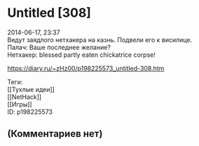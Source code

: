Untitled [308]
==============

  
2014-06-17, 23:37  
 Ведут заядлого нетхакера на казнь. Подвели его к висилице.   
 Палач: Ваше последнее желание?   
 Нетхакер: blessed partly eaten chickatrice corpse!   
  
<https://diary.ru/~zHz00/p198225573_untitled-308.htm>  
  
Теги:  
[[Тухлые идеи]]  
[[NetHack]]  
[[Игры]]  
ID: p198225573  


(Комментариев нет)
------------------